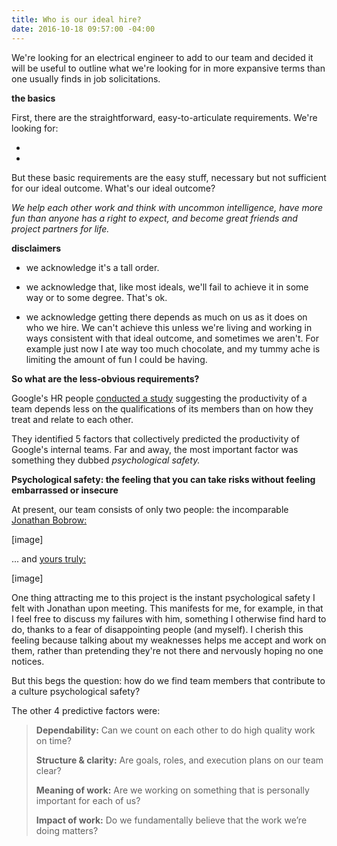 ```yaml
---
title: Who is our ideal hire?
date: 2016-10-18 09:57:00 -04:00
---
```


We're looking for an electrical engineer to add to our team and decided it will be useful to outline what we're looking for in more expansive terms than one usually finds in job solicitations. 

**the basics**

First, there are the straightforward, easy-to-articulate requirements. We're looking for:

* 

* 

But these basic requirements are the easy stuff, necessary but not sufficient for our ideal outcome. What's our ideal outcome?

*We help each other work and think with uncommon intelligence, have more fun than anyone has a right to expect, and become great friends and project partners for life.*

**disclaimers**

* we acknowledge it's a tall order.

* we acknowledge that, like most ideals, we'll fail to achieve it in some way or to some degree. That's ok.

* we acknowledge getting there depends as much on us as it does on who we hire. We can't achieve this unless we're living and working in ways consistent with that ideal outcome, and sometimes we aren't. For example just now I ate way too much chocolate, and my tummy ache is limiting the amount of fun I could be having.

**So what are the less-obvious requirements?**

Google's HR people [conducted a study](https://rework.withgoogle.com/blog/five-keys-to-a-successful-google-team/) suggesting the productivity of a team depends less on the qualifications of its members than on how they treat and relate to each other.

They identified 5 factors that collectively predicted the productivity of Google's internal teams. Far and away, the most important factor was something they dubbed *psychological safety.*

**Psychological safety: the feeling that you can take risks without feeling embarrassed or insecure**

At present, our team consists of only two people: the incomparable [Jonathan Bobrow:](http://cargo.jonathanbobrow.com/)

\[image\]

... and [yours truly:](https://nickbentleygames.wordpress.com/)

\[image\]

One thing attracting me to this project is the instant psychological safety I felt with Jonathan upon meeting. This manifests for me, for example, in that I feel free to discuss my failures with him, something I otherwise find hard to do, thanks to a fear of disappointing people (and myself). I cherish this feeling because talking about my weaknesses helps me accept and work on them, rather than pretending they're not there and nervously hoping no one notices.

But this begs the question: how do we find team members that contribute to a culture psychological safety? 

The other 4 predictive factors were:

> **Dependability:** Can we count on each other to do high quality work on time?
>
> **Structure & clarity:** Are goals, roles, and execution plans on our team clear?
>
> **Meaning of work:** Are we working on something that is personally important for each of us?
>
> **Impact of work:** Do we fundamentally believe that the work we’re doing matters?